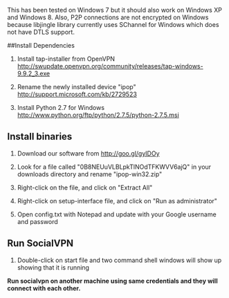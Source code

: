 This has been tested on Windows 7 but it should also work on Windows XP and Windows 8. Also, P2P connections are not encrypted on Windows because libjingle library currently uses SChannel for Windows which does not have DTLS support.

##Install Dependencies

1.  Install tap-installer from OpenVPN http://swupdate.openvpn.org/community/releases/tap-windows-9.9.2_3.exe

2.  Rename the newly installed device "ipop" http://support.microsoft.com/kb/2729523

3.  Install Python 2.7 for Windows http://www.python.org/ftp/python/2.7.5/python-2.7.5.msi

## Install binaries

1.  Download our software from http://goo.gl/gyIDOy

2.  Look for a file called "0B8NEUuVLBLpkTlNOdTFKWVV6ajQ" in your downloads directory and rename "ipop-win32.zip"

3.  Right-click on the file, and click on "Extract All"

3.  Right-click on setup-interface file, and click on "Run as administrator"

4.  Open config.txt with Notepad and update with your Google username and password

## Run SocialVPN

1.  Double-click on start file and two command shell windows will show up showing that it is running

**Run socialvpn on another machine using same credentials and they will connect
with each other.**